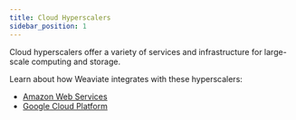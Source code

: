 ```yaml
---
title: Cloud Hyperscalers
sidebar_position: 1
---
```


Cloud hyperscalers offer a variety of services and infrastructure for large-scale computing and storage.

Learn about how Weaviate integrates with these hyperscalers: 
* [Amazon Web Services](/docs/integrations/cloud-hyperscalers/aws)
* [Google Cloud Platform](/docs/integrations/cloud-hyperscalers/google)